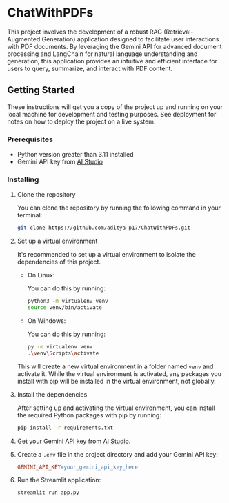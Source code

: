 # ChatWithPDFs

This project involves the development of a robust RAG (Retrieval-Augmented Generation) application designed to facilitate user interactions with PDF documents. By leveraging the Gemini API for advanced document processing and LangChain for natural language understanding and generation, this application provides an intuitive and efficient interface for users to query, summarize, and interact with PDF content.

## Getting Started

These instructions will get you a copy of the project up and running on your local machine for development and testing purposes. See deployment for notes on how to deploy the project on a live system.


### Prerequisites

- Python version greater than 3.11 installed
- Gemini API key from [AI Studio](https://aistudio.google.com/app/apikey)
  

### Installing

1. Clone the repository

   You can clone the repository by running the following command in your terminal:

   ```bash
   git clone https://github.com/aditya-p17/ChatWithPDFs.git
   ```
2. Set up a virtual environment 

   It's recommended to set up a virtual environment to isolate the dependencies of this project. 

   - On Linux:

     You can do this by running:

     ```bash
     python3 -m virtualenv venv
     source venv/bin/activate
     ```

   - On Windows:

     You can do this by running:

     ```bash
     py -m virtualenv venv
     .\venv\Scripts\activate
     ```

   This will create a new virtual environment in a folder named `venv` and activate it. While the virtual environment is activated, any packages you install with pip will be installed in the virtual environment, not globally.

3. Install the dependencies

   After setting up and activating the virtual environment, you can install the required Python packages with pip by running:

   ```bash
   pip install -r requirements.txt
   ```
4. Get your Gemini API key from [AI Studio](https://aistudio.google.com/app/apikey).
5. Create a `.env` file in the project directory and add your Gemini API key:
   ```makefile
   GEMINI_API_KEY=your_gemini_api_key_here
   ```
   
6. Run the Streamlit application:
   ```bash
   streamlit run app.py
   ```
